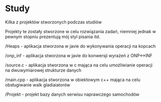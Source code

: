 # Study
Kilka z projektów stworzonych podczas studiów

Projekty te zostały stworzone w celu rozwiązania zadań, niemniej jednak w pewnym stopniu prezentują mój styl pisania itd.

/Heaps - aplikacja stworzona w javie do wykonywania operacji na kopcach

/onp_inf - aplikacja stworzona w javie do konwersji wyrażeń z ONP<->INF

/source.c - aplikacja stworzona w c mająca na celu umożliwianie operacji na dwuwymiarowej strukturze danych

/main.cpp - aplikacja stworzona w obiektowym c++ mająca na celu obsługiwanie walk gladiaiatorów

/Projekt - projekt bazy danych serwisu naprawczego samochodów
